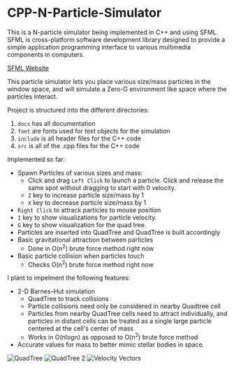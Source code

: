 # CPP-N-Particle-Simulator

This is a N-particle simulator being implemented in C++ and using SFML.
SFML is cross-platform software development library designed to provide a simple application programming interface to various multimedia components in computers.

[SFML Website](https://www.sfml-dev.org/)

This particle simulator lets you place various size/mass particles in the window space, and will simulate a Zero-G environment like space where the particles interact.

Project is structured into the different directories:
  1. `docs` has all documentation
  2. `font` are fonts used for text objects for the simulation
  3. `include` is all header files for the C++ code
  4. `src` is all of the .cpp files for the C++ code

Implemented so far:
  * Spawn Particles of various sizes and mass:
    - Click and drag `Left Click` to launch a particle. Click and release the same spot without dragging to start with 0 velocity.
    - `Z` key to increase particle size/mass by 1
    - `X` key to decrease particle size/mass by 1
  * `Right Click` to attrack particles to mouse position
  * `I` key to show visualizations for particle velocity.
  * `G` key to show visualization for the quad tree.
  * Particles are inserted into QuadTree and QuadTree is built accordingly
  * Basic gravitational attraction between particles
    - Done in O(n<sup>2</sup>) brute force method right now
  * Basic particle collision when particles touch
    - Checks O(n<sup>2</sup>) brute force method right now
    
I plant to impelment the following features:
  * 2-D Barnes–Hut simulation
    - QuadTree to track collisions
    - Particle collisions need only be considered in nearby Quadtree cell
    - Particles from nearby QuadTree cells need to attract individually, and particles in distant cells can be treated as a single large particle centered at the cell's center of mass
    - Works in O(nlogn) as opposed to O(n<sup>2</sup>) brute force method
  * Accurate values for mass to better mimic stellar bodies in space.

![QuadTree](https://https://github.com/squee72564/CPP-N-Particle-Simulator/blob/main/docs/QuadTree.PNG?raw=true)
![QuadTree 2](https://https://github.com/squee72564/CPP-N-Particle-Simulator/blob/main/docs/QuadTree2.PNG?raw=true)
![Velocity Vectors](https://https://github.com/squee72564/CPP-N-Particle-Simulator/blob/main/docs/VelocityVec.PNG?raw=true)